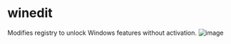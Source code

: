 # winedit
Modifies registry to unlock Windows features without activation.
![image](https://github.com/user-attachments/assets/6cdc9e32-7433-4e66-9cea-98603e65fb9b)
